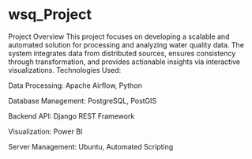 # wsq_Project
Project Overview
This project focuses on developing a scalable and automated solution for processing and analyzing water quality data. The system integrates data from distributed sources, ensures consistency through transformation, and provides actionable insights via interactive visualizations.
Technologies Used:

Data Processing: Apache Airflow, Python

Database Management: PostgreSQL, PostGIS

Backend API: Django REST Framework

Visualization: Power BI

Server Management: Ubuntu, Automated Scripting
